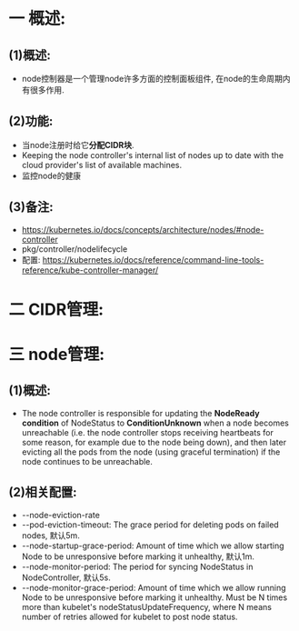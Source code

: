 # 一 概述:
## (1)概述:
- node控制器是一个管理node许多方面的控制面板组件, 在node的生命周期内有很多作用.

## (2)功能:
- 当node注册时给它**分配CIDR块**.
- Keeping the node controller's internal list of nodes up to date with the cloud provider's list of available machines.
- 监控node的健康

## (3)备注:
- https://kubernetes.io/docs/concepts/architecture/nodes/#node-controller
- pkg/controller/nodelifecycle
- 配置: https://kubernetes.io/docs/reference/command-line-tools-reference/kube-controller-manager/

# 二 CIDR管理:

# 三 node管理:
## (1)概述:
- The node controller is responsible for updating the **NodeReady condition** of NodeStatus to **ConditionUnknown** when a node becomes unreachable (i.e. the node controller stops receiving heartbeats for some reason, for example due to the node being down), and then later evicting all the pods from the node (using graceful termination) if the node continues to be unreachable.

## (2)相关配置:
- --node-eviction-rate
- --pod-eviction-timeout: The grace period for deleting pods on failed nodes, 默认5m.
- --node-startup-grace-period: Amount of time which we allow starting Node to be unresponsive before marking it unhealthy, 默认1m.
- --node-monitor-period: The period for syncing NodeStatus in NodeController, 默认5s.
- --node-monitor-grace-period: Amount of time which we allow running Node to be unresponsive before marking it unhealthy. Must be N times more than kubelet's nodeStatusUpdateFrequency, where N means number of retries allowed for kubelet to post node status.
